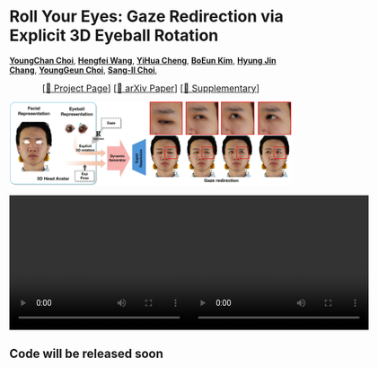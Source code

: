 # Roll Your Eyes: Gaze Redirection via Explicit 3D Eyeball Rotation

[**YoungChan Choi**](),
[**Hengfei Wang**](https://hengfei-wang.github.io/),
[**YiHua Cheng**](https://www.yihua.zone/),
[**BoEun Kim**](https://aivlab.pages.dev/faculty),
[**Hyung Jin Chang**](https://hyungjinchang.wordpress.com/),
[**YoungGeun Choi**](),
[**Sang-Il Choi**](https://sites.google.com/view/mlpalab/about-us/supervisor?authuser=0),

<font size=3><div align='center' > [[🍎 Project Page](https://rollyoureyes.github.io/RollyourEyes_ProjectPage/)] [[📖 arXiv Paper](https://arxiv.org/abs/2508.06136)] [[📁 Supplementary](assets/supplementary/supplementary.zip)] </div></font>

<p align="center">
    <img src="assets/imgs/teaser.jpg">
</p>

<div style="display: flex; justify-content: space-between;">
  <video width="320" height="240" controls>
    <source src="assets/supplementary/subject0016_gaze_redirection_res.mp4" type="video/mp4">
  </video>

  <video width="320" height="240" controls>
    <source src="assets/supplementary/subject0028_gaze_redirection_sep_res.mp4" type="video/mp4">
  </video>
</div>

## Code will be released soon

